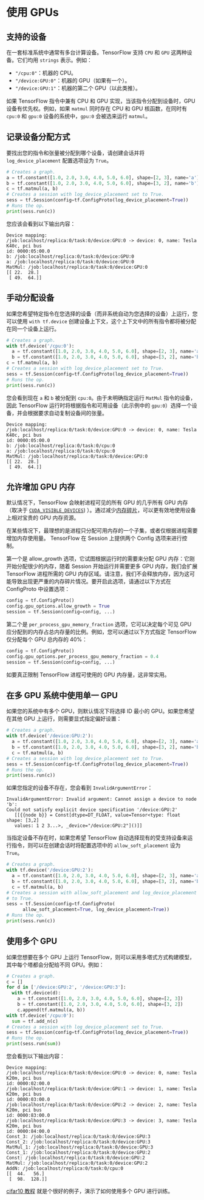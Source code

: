 # 使用 GPUs

## 支持的设备

在一套标准系统中通常有多台计算设备。TensorFlow 支持 `CPU` 和 `GPU` 这两种设备。它们均用 `strings` 表示。例如：

- `"/cpu:0"`：机器的 CPU。
- `"/device:GPU:0"`：机器的 GPU（如果有一个）。
- `"/device:GPU:1"`：机器的第二个 GPU（以此类推）。

如果 TensorFlow 指令中兼有 CPU 和 GPU 实现，当该指令分配到设备时，GPU 设备有优先权。例如，如果 `matmul` 同时存在 CPU 和 GPU 核函数，在同时有 `cpu:0` 和 `gpu:0` 设备的系统中，`gpu:0` 会被选来运行 `matmul`。

## 记录设备分配方式

要找出您的指令和张量被分配到哪个设备，请创建会话并将 `log_device_placement` 配置选项设为 `True`。

```python
# Creates a graph.
a = tf.constant([1.0, 2.0, 3.0, 4.0, 5.0, 6.0], shape=[2, 3], name='a')
b = tf.constant([1.0, 2.0, 3.0, 4.0, 5.0, 6.0], shape=[3, 2], name='b')
c = tf.matmul(a, b)
# Creates a session with log_device_placement set to True.
sess = tf.Session(config=tf.ConfigProto(log_device_placement=True))
# Runs the op.
print(sess.run(c))
```

您应该会看到以下输出内容：

```
Device mapping:
/job:localhost/replica:0/task:0/device:GPU:0 -> device: 0, name: Tesla K40c, pci bus
id: 0000:05:00.0
b: /job:localhost/replica:0/task:0/device:GPU:0
a: /job:localhost/replica:0/task:0/device:GPU:0
MatMul: /job:localhost/replica:0/task:0/device:GPU:0
[[ 22.  28.]
 [ 49.  64.]]

```

## 手动分配设备

如果您希望特定指令在您选择的设备（而非系统自动为您选择的设备）上运行，您可以使用 `with tf.device` 创建设备上下文，这个上下文中的所有指令都将被分配在同一个设备上运行。

```python
# Creates a graph.
with tf.device('/cpu:0'):
  a = tf.constant([1.0, 2.0, 3.0, 4.0, 5.0, 6.0], shape=[2, 3], name='a')
  b = tf.constant([1.0, 2.0, 3.0, 4.0, 5.0, 6.0], shape=[3, 2], name='b')
c = tf.matmul(a, b)
# Creates a session with log_device_placement set to True.
sess = tf.Session(config=tf.ConfigProto(log_device_placement=True))
# Runs the op.
print(sess.run(c))
```

您会看到现在 `a` 和 `b` 被分配到 `cpu:0`。由于未明确指定运行 `MatMul` 指令的设备，因此 TensorFlow 运行时将根据指令和可用设备（此示例中的 `gpu:0`）选择一个设备，并会根据要求自动复制设备间的张量。

```
Device mapping:
/job:localhost/replica:0/task:0/device:GPU:0 -> device: 0, name: Tesla K40c, pci bus
id: 0000:05:00.0
b: /job:localhost/replica:0/task:0/cpu:0
a: /job:localhost/replica:0/task:0/cpu:0
MatMul: /job:localhost/replica:0/task:0/device:GPU:0
[[ 22.  28.]
 [ 49.  64.]]
```

## 允许增加 GPU 内存

默认情况下，TensorFlow 会映射进程可见的所有 GPU 的几乎所有 GPU 内存（取决于
[`CUDA_VISIBLE_DEVICES`](https://docs.nvidia.com/cuda/cuda-c-programming-guide/index.html#env-vars))
）。通过减少[内存碎片](https://en.wikipedia.org/wiki/Fragmentation_\(computing\))，可以更有效地使用设备上相对宝贵的 GPU 内存资源。

在某些情况下，最理想的是进程只分配可用内存的一个子集，或者仅根据进程需要增加内存使用量。 TensorFlow 在 Session 上提供两个 Config 选项来进行控制。

第一个是 allow_growth 选项，它试图根据运行时的需要来分配 GPU 内存：它刚开始分配很少的内存，随着 Session 开始运行并需要更多 GPU 内存，我们会扩展 TensorFlow 进程所需的 GPU 内存区域。请注意，我们不会释放内存，因为这可能导致出现更严重的内存碎片情况。要开启此选项，请通过以下方式在 ConfigProto 中设置选项：

```python
config = tf.ConfigProto()
config.gpu_options.allow_growth = True
session = tf.Session(config=config, ...)
```

第二个是 `per_process_gpu_memory_fraction` 选项，它可以决定每个可见 GPU 应分配到的内存占总内存量的比例。例如，您可以通过以下方式指定 TensorFlow 仅分配每个 GPU 总内存的 40%：

```python
config = tf.ConfigProto()
config.gpu_options.per_process_gpu_memory_fraction = 0.4
session = tf.Session(config=config, ...)
```

如要真正限制 TensorFlow 进程可使用的 GPU 内存量，这非常实用。

## 在多 GPU 系统中使用单一 GPU

如果您的系统中有多个 GPU，则默认情况下将选择 ID 最小的 GPU。如果您希望在其他 GPU 上运行，则需要显式指定偏好设置：

```python
# Creates a graph.
with tf.device('/device:GPU:2'):
  a = tf.constant([1.0, 2.0, 3.0, 4.0, 5.0, 6.0], shape=[2, 3], name='a')
  b = tf.constant([1.0, 2.0, 3.0, 4.0, 5.0, 6.0], shape=[3, 2], name='b')
  c = tf.matmul(a, b)
# Creates a session with log_device_placement set to True.
sess = tf.Session(config=tf.ConfigProto(log_device_placement=True))
# Runs the op.
print(sess.run(c))
```

如果您指定的设备不存在，您会看到 `InvalidArgumentError`：

```
InvalidArgumentError: Invalid argument: Cannot assign a device to node 'b':
Could not satisfy explicit device specification '/device:GPU:2'
   [[{{node b}} = Const[dtype=DT_FLOAT, value=Tensor<type: float shape: [3,2]
   values: 1 2 3...>, _device="/device:GPU:2"]()]]
```

当指定设备不存在时，如果您希望 TensorFlow 自动选择现有的受支持设备来运行指令，则可以在创建会话时将配置选项中的 `allow_soft_placement` 设为 `True`。

```python
# Creates a graph.
with tf.device('/device:GPU:2'):
  a = tf.constant([1.0, 2.0, 3.0, 4.0, 5.0, 6.0], shape=[2, 3], name='a')
  b = tf.constant([1.0, 2.0, 3.0, 4.0, 5.0, 6.0], shape=[3, 2], name='b')
  c = tf.matmul(a, b)
# Creates a session with allow_soft_placement and log_device_placement set
# to True.
sess = tf.Session(config=tf.ConfigProto(
      allow_soft_placement=True, log_device_placement=True))
# Runs the op.
print(sess.run(c))
```

## 使用多个 GPU

如果您想要在多个 GPU 上运行 TensorFlow，则可以采用多塔式方式构建模型，其中每个塔都会分配给不同 GPU。例如：

``` python
# Creates a graph.
c = []
for d in ['/device:GPU:2', '/device:GPU:3']:
  with tf.device(d):
    a = tf.constant([1.0, 2.0, 3.0, 4.0, 5.0, 6.0], shape=[2, 3])
    b = tf.constant([1.0, 2.0, 3.0, 4.0, 5.0, 6.0], shape=[3, 2])
    c.append(tf.matmul(a, b))
with tf.device('/cpu:0'):
  sum = tf.add_n(c)
# Creates a session with log_device_placement set to True.
sess = tf.Session(config=tf.ConfigProto(log_device_placement=True))
# Runs the op.
print(sess.run(sum))
```

您会看到以下输出内容：

```
Device mapping:
/job:localhost/replica:0/task:0/device:GPU:0 -> device: 0, name: Tesla K20m, pci bus
id: 0000:02:00.0
/job:localhost/replica:0/task:0/device:GPU:1 -> device: 1, name: Tesla K20m, pci bus
id: 0000:03:00.0
/job:localhost/replica:0/task:0/device:GPU:2 -> device: 2, name: Tesla K20m, pci bus
id: 0000:83:00.0
/job:localhost/replica:0/task:0/device:GPU:3 -> device: 3, name: Tesla K20m, pci bus
id: 0000:84:00.0
Const_3: /job:localhost/replica:0/task:0/device:GPU:3
Const_2: /job:localhost/replica:0/task:0/device:GPU:3
MatMul_1: /job:localhost/replica:0/task:0/device:GPU:3
Const_1: /job:localhost/replica:0/task:0/device:GPU:2
Const: /job:localhost/replica:0/task:0/device:GPU:2
MatMul: /job:localhost/replica:0/task:0/device:GPU:2
AddN: /job:localhost/replica:0/task:0/cpu:0
[[  44.   56.]
 [  98.  128.]]
```

[cifar10 教程](/docs/tensorflow/tutorials/images/deep_cnn) 就是个很好的例子，演示了如何使用多个 GPU 进行训练。